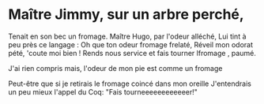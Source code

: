 # Maître Jimmy, sur un arbre perché,
Tenait en son bec un fromage.
Maître Hugo, par l'odeur alléché,
Lui tint à peu près ce langage :
Oh que ton odeur fromage frelaté,
Réveil mon odorat pété,
'coute moi bien ! Rends nous service et fais tourner lfromage , paumé.

J'ai rien compris mais, l'odeur de mon pie est comme un fromage<br />

Peut-être que si je retirais le fromage coincé dans mon oreille
J'entendrais un peu mieux l'appel du Coq:
"Fais tourneeeeeeeeeeeer!" 
